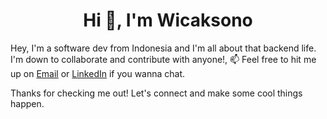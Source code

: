 <h1 align="center">Hi 👋, I'm Wicaksono</h1>

Hey, I'm a software dev from Indonesia and I'm all about that backend life. I'm down to collaborate and contribute with anyone!, 📫 Feel free to hit me up on [Email](tri.wicaksono69@gmail.com) or [LinkedIn](https://www.linkedin.com/in/tri-wicaksono-bb0527125/) if you wanna chat.

Thanks for checking me out! Let's connect and make some cool things happen.
